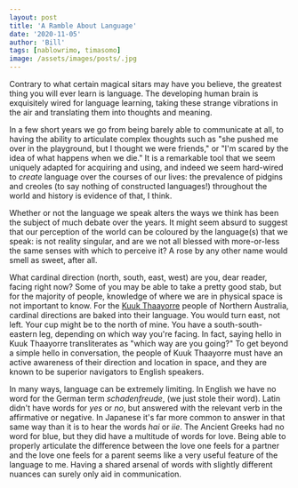 ```yaml
---
layout: post
title: 'A Ramble About Language'
date: '2020-11-05'
author: 'Bill'
tags: [nablowrimo, timasomo]
image: /assets/images/posts/.jpg
---
```


Contrary to what certain magical sitars may have you believe, the greatest thing you will ever learn is language. The developing human brain is exquisitely wired for language learning, taking these strange vibrations in the air and translating them into thoughts and meaning.

In a few short years we go from being barely able to communicate at all, to having the ability to articulate complex thoughts such as "she pushed me over in the playground, but I thought we were friends," or "I'm scared by the idea of what happens when we die." It is a remarkable tool that we seem uniquely adapted for acquiring and using, and indeed we seem hard-wired to _create_ language over the courses of our lives: the prevalence of pidgins and creoles (to say nothing of constructed languages!) throughout the world and history is evidence of that, I think.  

Whether or not the language we speak alters the ways we think has been the subject of much debate over the years. It might seem absurd to suggest that our perception of the world can be coloured by the language(s) that we speak: is not reality singular, and are we not all blessed with more-or-less the same senses with which to perceive it? A rose by any other name would smell as sweet, after all. 

What cardinal direction (north, south, east, west) are you, dear reader, facing right now? Some of you may be able to take a pretty good stab, but for the majority of people, knowledge of where we are in physical space is not important to know. For the [Kuuk Thaayorre](https://en.wikipedia.org/wiki/Kuuk_Thaayorre_language#Lexical_semantics) people of Northern Australia, cardinal directions are baked into their language. You would turn east, not left. Your cup might be to the north of mine. You have a south-south-eastern leg, depending on which way you're facing. In fact, saying hello in Kuuk Thaayorre transliterates as "which way are you going?" To get beyond a simple hello in conversation, the people of Kuuk Thaayorre must have an active awareness of their direction and location in space, and they are known to be superior navigators to English speakers.

In many ways, language can be extremely limiting. In English we have no word for the German term _schadenfreude_, (we just stole their word). Latin didn't have words for _yes_ or _no_, but answered with the relevant verb in the affirmative or negative. In Japanese it's far more common to answer in that same way than it is to hear the words _hai_ or _iie_. The Ancient Greeks had no word for blue, but they did have a multitude of words for love. Being able to properly articulate the difference between the love one feels for a partner and the love one feels for a parent seems like a very useful feature of the language to me. Having a shared arsenal of words with slightly different nuances can surely only aid in communication. 









